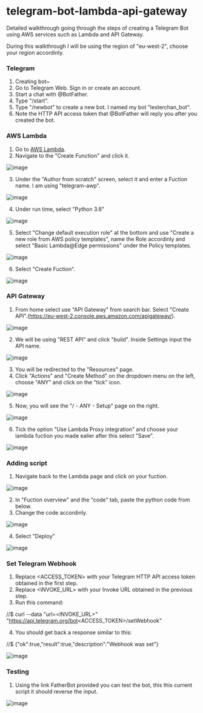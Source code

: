 # telegram-bot-lambda-api-gateway
Detailed walkthrough going through the steps of creating a Telegram Bot using AWS services such as Lambda and API Gateway. 

During this walkthrough I will be using the region of "eu-west-2", choose your region accordinly.
### Telegram
1. Creating bot~
2. Go to Telegram Web. Sign in or create an account.
3. Start a chat with @BotFather.
4. Type "/start".
5. Type "/newbot" to create a new bot. I named my bot "lesterchan_bot".
6. Note the HTTP API access token that @BotFather will reply you after you created the bot.


### AWS Lambda
1. Go to [AWS Lambda](https://eu-west-2.console.aws.amazon.com/lambda/home?region=eu-west-2#/).
2. Navigate to the "Create Function" and click it.

![image](https://user-images.githubusercontent.com/90014630/152596572-fb346a34-a083-4a26-ae42-797dd65defce.png)

3. Under the "Author from scratch" screen, select it and enter a Fuction name. I am using "telegram-awp".

![image](https://user-images.githubusercontent.com/90014630/152596827-0f27444b-6ba6-447b-af7f-dc068f513e52.png)


4. Under run time, select "Python 3.6"

![image](https://user-images.githubusercontent.com/90014630/152596982-3559cf53-7bf7-4eeb-85e7-c758049e8ee8.png)

5. Select "Change default execution role" at the bottom and use "Create a new role from AWS policy templates", name the Role accordinly and select "Basic Lambda@Edge permissions" under the Policy templates.

![image](https://user-images.githubusercontent.com/90014630/152597102-6c683def-8d72-4a6c-a2d6-55be19c7fb84.png)

6. Select "Create Fuction".

![image](https://user-images.githubusercontent.com/90014630/152597132-6085d25d-cc1c-4d01-b044-55415cef5b1d.png)


### API Gateway

1. From home select use "API Gateway" from search bar. Select "Create API".(https://eu-west-2.console.aws.amazon.com/apigateway/).

![image](https://user-images.githubusercontent.com/90014630/152597272-8bd82b90-86b4-42d3-87a5-3d7bb3637604.png)


2. We will be using "REST API" and click "build". Inside Settings input the API name.

![image](https://user-images.githubusercontent.com/90014630/152597373-68eeebb5-650b-40d7-83f3-92d4b4914853.png)


3. You will be redirected to the "Resources" page.
4. Click "Actions" and "Create Method" on the dropdown menu on the left, choose "ANY" and click on the "tick" icon.

![image](https://user-images.githubusercontent.com/90014630/152597533-172fef43-26a3-4875-8695-470e19dc81d2.png)

5. Now, you will see the "/ - ANY - Setup" page on the right.

![image](https://user-images.githubusercontent.com/90014630/152598736-12837e3c-246d-4ca2-b671-d4080eee11ea.png)


6. Tick the option "Use Lambda Proxy integration" and choose your lambda fuction you made ealier after this select "Save".

![image](https://user-images.githubusercontent.com/90014630/152597996-6d4b2d96-bd1c-45a4-bbb5-22ceadc873aa.png)


### Adding script
1. Navigate back to the Lambda page and click on your fuction.

![image](https://user-images.githubusercontent.com/90014630/152598453-a8f9f6e2-8a8a-4441-bdb3-39b5f730a454.png)


2. In "Fuction overview" and the "code" tab, paste the python code from below.
3. Change the code accordinly.

![image](https://user-images.githubusercontent.com/90014630/152598348-ea7467e0-28f9-4ff2-a13c-17b2f6652b22.png)


4. Select "Deploy"

![image](https://user-images.githubusercontent.com/90014630/152598379-db353abe-4756-4e3b-8941-5e7b652bf7f5.png)


### Set Telegram Webhook
1. Replace <ACCESS_TOKEN> with your Telegram HTTP API access token obtained in the first step.
2. Replace <INVOKE_URL> with your Invoke URL obtained in the previous step.
3. Run this command:

//$ curl --data "url=<INVOKE_URL>" "https://api.telegram.org/bot<ACCESS_TOKEN>/setWebhook"

4. You should get back a response similar to this:

//$ {"ok":true,"result":true,"description":"Webhook was set"}

![image](https://user-images.githubusercontent.com/90014630/152598941-72838ee2-9491-4170-be0e-559582632746.png)


### Testing
1. Using the link FatherBot provided you can test the bot, this this current script it should reverse the input.

![image](https://user-images.githubusercontent.com/90014630/152598535-6afbc056-1361-40a0-b8eb-1d12cfc3bf27.png)

